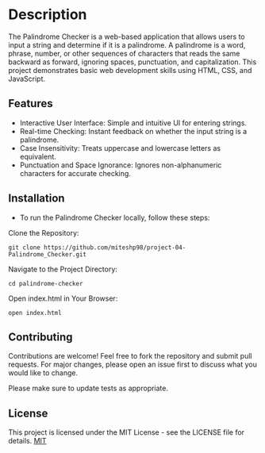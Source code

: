 # Description

The Palindrome Checker is a web-based application that allows users to input a string and determine if it is a palindrome. A palindrome is a word, phrase, number, or other sequences of characters that reads the same backward as forward, ignoring spaces, punctuation, and capitalization. This project demonstrates basic web development skills using HTML, CSS, and JavaScript.

## Features

- Interactive User Interface: Simple and intuitive UI for entering strings.
- Real-time Checking: Instant feedback on whether the input string is a palindrome.
- Case Insensitivity: Treats uppercase and lowercase letters as equivalent.
- Punctuation and Space Ignorance: Ignores non-alphanumeric characters for accurate checking.

## Installation

- To run the Palindrome Checker locally, follow these steps:

Clone the Repository:

```
git clone https://github.com/miteshp98/project-04-Palindrome_Checker.git
```

Navigate to the Project Directory:

```
cd palindrome-checker
```

Open index.html in Your Browser:

```
open index.html
```

## Contributing

Contributions are welcome! Feel free to fork the repository and submit pull requests. For major changes, please open an issue first to discuss what you would like to change.

Please make sure to update tests as appropriate.

## License

This project is licensed under the MIT License - see the LICENSE file for details.
[MIT](https://choosealicense.com/licenses/mit/)
